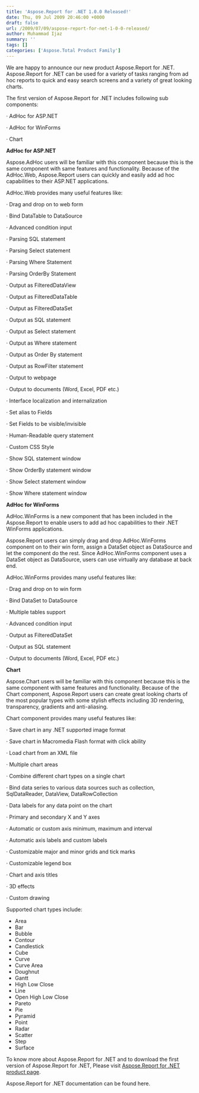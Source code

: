 ```yaml
---
title: 'Aspose.Report for .NET 1.0.0 Released!'
date: Thu, 09 Jul 2009 20:46:00 +0000
draft: false
url: /2009/07/09/aspose-report-for-net-1-0-0-released/
author: Muhammad Ijaz
summary: ''
tags: []
categories: ['Aspose.Total Product Family']
---
```


We are happy to announce our new product Aspose.Report for .NET. Aspose.Report for .NET can be used for a variety of tasks ranging from ad hoc reports to quick and easy search screens and a variety of great looking charts.

The first version of Aspose.Report for .NET includes following sub components:

· AdHoc for ASP.NET

· AdHoc for WinForms

· Chart

**AdHoc for ASP.NET**

Aspose.AdHoc users will be familiar with this component because this is the same component with same features and functionality. Because of the AdHoc.Web, Aspose.Report users can quickly and easily add ad hoc capabilities to their ASP.NET applications.

AdHoc.Web provides many useful features like:

· Drag and drop on to web form

· Bind DataTable to DataSource

· Advanced condition input

· Parsing SQL statement

· Parsing Select statement

· Parsing Where Statement

· Parsing OrderBy Statement

· Output as FilteredDataView

· Output as FilteredDataTable

· Output as FilteredDataSet

· Output as SQL statement

· Output as Select statement

· Output as Where statement

· Output as Order By statement

· Output as RowFilter statement

· Output to webpage

· Output to documents (Word, Excel, PDF etc.)

· Interface localization and internalization

· Set alias to Fields

· Set Fields to be visible/invisible

· Human-Readable query statement

· Custom CSS Style

· Show SQL statement window

· Show OrderBy statement window

· Show Select statement window

· Show Where statement window

**AdHoc for WinForms**

AdHoc.WinForms is a new component that has been included in the Aspose.Report to enable users to add ad hoc capabilities to their .NET WinForms applications.

Aspose.Report users can simply drag and drop AdHoc.WinForms component on to their win form, assign a DataSet object as DataSource and let the component do the rest. Since AdHoc.WinForms component uses a DataSet object as DataSource, users can use virtually any database at back end.

AdHoc.WinForms provides many useful features like:

· Drag and drop on to win form

· Bind DataSet to DataSource

· Multiple tables support

· Advanced condition input

· Output as FilteredDataSet

· Output as SQL statement

· Output to documents (Word, Excel, PDF etc.)

**Chart**

Aspose.Chart users will be familiar with this component because this is the same component with same features and functionality. Because of the Chart component, Aspose.Report users can create great looking charts of the most popular types with some stylish effects including 3D rendering, transparency, gradients and anti-aliasing.

Chart component provides many useful features like:

· Save chart in any .NET supported image format

· Save chart in Macromedia Flash format with click ability

· Load chart from an XML file

· Multiple chart areas

· Combine different chart types on a single chart

· Bind data series to various data sources such as collection, SqlDataReader, DataView, DataRowCollection

· Data labels for any data point on the chart

· Primary and secondary X and Y axes

· Automatic or custom axis minimum, maximum and interval

· Automatic axis labels and custom labels

· Customizable major and minor grids and tick marks

· Customizable legend box

· Chart and axis titles

· 3D effects

· Custom drawing

Supported chart types include:

*   Area
*   Bar
*   Bubble
*   Contour
*   Candlestick
*   Cube
*   Curve
*   Curve Area
*   Doughnut
*   Gantt
*   High Low Close
*   Line
*   Open High Low Close
*   Pareto
*   Pie
*   Pyramid
*   Point
*   Radar
*   Scatter
*   Step
*   Surface

To know more about Aspose.Report for .NET and to download the first version of Aspose.Report for .NET, Please visit [Aspose.Report for .NET product page][1].

Aspose.Report for .NET documentation can be found here.




[1]: http://www.aspose.com/categories/visual-components/aspose.report-for-.net/default.aspx





